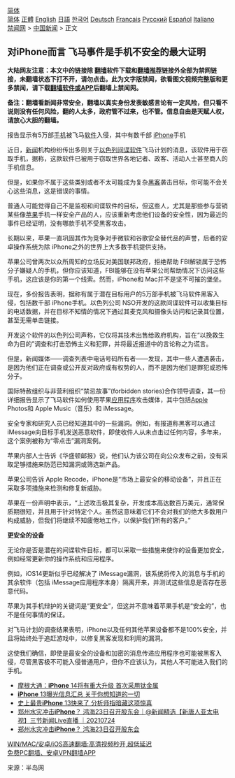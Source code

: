  <!-- 面包屑导航 --> <div class="breadcrumb"><!-- GTranslate: https://gtranslate.io/ -->  <div class="switcher notranslate">  <div class="selected">  <a href="#" onclick="return false;"> 简体</a>  </div>  <div class="option">  <a href="https://www.bannedbook.org" onclick="doGTranslate('zh-CN|zh-CN');jQuery('div.switcher div.selected a').html(jQuery(this).html());return false;" title="简体中文" class="nturl selected"> 简体</a>  <a href="https://www.bannedbook.org/zh-tw/" onclick="doGTranslate('zh-CN|zh-TW');jQuery('div.switcher div.selected a').html(jQuery(this).html());return false;" title="繁體中文" class="nturl"> 正體</a>  <a href="https://www.bannedbook.org/en/" onclick="doGTranslate('zh-CN|en');jQuery('div.switcher div.selected a').html(jQuery(this).html());return false;" title="English" class="nturl"> English</a>  <a href="https://www.bannedbook.org/ja/" onclick="doGTranslate('zh-CN|ja');jQuery('div.switcher div.selected a').html(jQuery(this).html());return false;" title="日本語" class="nturl"> 日語</a>  <a href="https://www.bannedbook.org/ko/" onclick="doGTranslate('zh-CN|ko');jQuery('div.switcher div.selected a').html(jQuery(this).html());return false;" title="한국어" class="nturl"> 한국어</a>  <a href="https://www.bannedbook.org/de/" onclick="doGTranslate('zh-CN|de');jQuery('div.switcher div.selected a').html(jQuery(this).html());return false;" title="Deutsch" class="nturl"> Deutsch</a>  <a href="https://www.bannedbook.org/fr/" onclick="doGTranslate('zh-CN|fr');jQuery('div.switcher div.selected a').html(jQuery(this).html());return false;" title="Français" class="nturl"> Français</a>  <a href="https://www.bannedbook.org/ru/" onclick="doGTranslate('zh-CN|ru');jQuery('div.switcher div.selected a').html(jQuery(this).html());return false;" title="Русский" class="nturl"> Русский</a>  <a href="https://www.bannedbook.org/es/" onclick="doGTranslate('zh-CN|es');jQuery('div.switcher div.selected a').html(jQuery(this).html());return false;" title="Español" class="nturl"> Español</a>  <a href="https://www.bannedbook.org/it/" onclick="doGTranslate('zh-CN|it');jQuery('div.switcher div.selected a').html(jQuery(this).html());return false;" title="Italiano" class="nturl"> Italiano</a>  </div>  </div>      <div class='breadcrumb-sub'><!-- Breadcrumb NavXT 6.3.0 --> <a href="https://www.bannedbook.org/" class="home">禁闻网</a> &gt; <a href="https://www.bannedbook.org/bnews/cnnews/" class="category">中国新闻</a> &gt; 正文</div></div><h2>对iPhone而言 飞马事件是手机不安全的最大证明</h2> <p class="notice"><b>大陆网友注意：本文中的链接除 <a href="https://github.com/bannedbook/fanqiang" >翻墙</a>软件下载和<a href="https://github.com/killgcd/justmysocks/blob/master/README.md">翻墙推荐</a>链接外全部为禁网链接，未翻墙状态下打不开，请勿点击。此为文字版禁闻，欲看图文视频完整版和更多禁闻，请下载<a href="https://github.com/bannedbook/fanqiang">翻墙软件或APP</a>后翻墙上禁闻网。</p><p>备注：翻墙看新闻非常安全，翻墙以真实身份发表敏感言论有一定风险，但只看不说则没有任何风险，翻的人太多，政府管不过来，也不管。信息自由是天赋人权，请放心大胆的翻墙。</b></p>  <div class="entry"> <p id="conimg">报告显示有5万部<a href="https://www.bannedbook.org/bnews/tag/%e6%89%8b%e6%9c%ba/" class="st_tag internal_tag" rel="tag" title="标签 手机 下的日志">手机</a>被飞马<a href="https://www.bannedbook.org/bnews/tag/%e8%bd%af%e4%bb%b6/" class="st_tag internal_tag" rel="tag" title="标签 软件 下的日志">软件</a>入侵，其中有数千部 <a href="https://www.bannedbook.org/bnews/tag/iphone/" class="st_tag internal_tag" rel="tag" title="标签 iPhone 下的日志">iPhone</a>手机</p> <p>近日，<span class='wp_keywordlink_affiliate'><a href="https://www.bannedbook.org/" title="新闻">新闻</a></span>机构纷纷传出多则关于<a href="https://www.bannedbook.org/bnews/tag/%e4%bb%a5%e8%89%b2%e5%88%97/" class="st_tag internal_tag" rel="tag" title="标签 以色列 下的日志">以色列</a><a href="https://www.bannedbook.org/bnews/tag/%E9%97%B4%E8%B0%8D%E8%BD%AF%E4%BB%B6/" class="st_tag internal_tag" rel="tag" title="标签 间谍软件 下的日志">间谍软件</a>飞马计划的消息，该软件用于窃取手机，据称，这款软件已被用于窃取世界各地记者、政客、活动人士甚至商人的手机信息。</p> <p>但是，如果你不属于这些类别或者不太可能成为复杂<a href="https://www.bannedbook.org/bnews/tag/%e9%bb%91%e5%ae%a2/" class="st_tag internal_tag" rel="tag" title="标签 黑客 下的日志">黑客</a>袭击目标，你可能不会关心这些消息，这是错误的事情。</p> <p>普通人可能觉得自己不是监视和间谍软件的目标，但这些人，尤其是那些参与营销某些像<a href="https://www.bannedbook.org/bnews/tag/%e8%8b%b9%e6%9e%9c/" class="st_tag internal_tag" rel="tag" title="标签 苹果 下的日志">苹果</a>手机一样安全产品的人，应该重新考虑他们设备的安全性，因为最近的事件已经证明，没有哪款手机不受黑客攻击。</p> <p>长期以来，苹果一直巩固其作为竞争对手微软和谷歌安全替代品的声誉，后者的安卓操作系统为除 iPhone之外的世界上大多数手机提供支持。</p>  <p>苹果公司曾两次以众所周知的立场反对美国联邦政府，拒绝帮助 FBI解锁属于恐怖分子嫌疑人的手机，但你应该知道，FBI能够在没有苹果公司帮助情况下访问这些手机，这应该是你的第一个线索。然而，iPhone和 Mac并不是坚不可摧的堡垒。</p> <p>现在，多份报告表明，据称有属于潜在目标用户的5万部手机被飞马软件黑客入侵，包括数千部 iPhone手机。以色列公司 NSO开发的这款间谍软件可以收集目标的电话数据，并在目标不知情的情况下通过其麦克风和摄像头访问和记录其位置，甚至无需单击链接。</p> <p>开发这个软件的以色列公司声称，它仅将其技术出售给政府机构，旨在“以挽救生命为目的”调查和打击恐怖主义和犯罪，并将最近报道中的言论称之为谎言。</p> <p>但是，新闻媒体——调查列表中电话号码所有者——发现，其中一些人遭遇袭击，是因为他们正在调查或公开反对政府或有权势的人，而不是因为他们是罪犯或恐怖分子。</p> <p>国际特赦组织与非营利组织“禁忌故事”(forbidden stories)合作领导调查，其一份详细报告显示了飞马软件如何使用苹果<a href="https://www.bannedbook.org/bnews/tag/%E5%BA%94%E7%94%A8%E7%A8%8B%E5%BA%8F/" class="st_tag internal_tag" rel="tag" title="标签 应用程序 下的日志">应用程序</a>攻击媒体，其中包括<a href="https://www.bannedbook.org/bnews/tag/apple/" class="st_tag internal_tag" rel="tag" title="标签 Apple 下的日志">Apple</a> Photos和 Apple Music（音乐）和 iMessage。</p>  <p>安全专家和研究人员已经知道其中的一些漏洞。例如，有报道称黑客可以通过 iMessage向目标手机发送恶意软件，即使收件人从未点击过任何内容，多年来，这个案例被称为“零点击”漏洞案例。</p> <p>苹果内部人士告诉《华盛顿邮报》说，他们认为该公司在向公众发布之前，没有采取足够措施来防范已知漏洞或筛选新产品。</p> <p>苹果公司告诉 Apple Recode，iPhone是“市场上最安全的移动设备”，并且正在采取多项措施来检测和修复新威胁。</p> <p>苹果在一份声明中表示，“上述攻击极其复杂，开发成本高达数百万美元，通常保质期很短，并且用于针对特定个人。虽然这意味着它们不会对我们的绝大多数用户构成威胁，但我们将继续不知疲倦地工作，以保护我们所有的客户。”</p> <p><strong>更安全的设备</strong></p>  <p>无论你是否是潜在的间谍软件目标，都可以采取一些措施来使你的设备更加安全，例如经常更新你的操作系统和应用程序。</p> <p>例如，iOS14更新似乎已经解决了 iMessage漏洞，该系统将传入的消息与手机的其余软件（包括 iMessage应用程序本身）隔离开来，并测试这些信息是否存在恶意代码。</p> <p>苹果为其手机辩护的关键词是“更安全”，但这并不意味着苹果手机是“安全的”，也不是任何事情的保证。</p> <p>对飞马计划的调查结果表明，iPhone以及任何其他苹果设备都不是100%安全，并且将始终处于追赶游戏中，以修复黑客发现和利用的漏洞。</p> <p>这使我们确信，即使是最安全的设备和加密的消息传递应用程序也可能被黑客入侵，尽管黑客极不可能入侵普通用户，但你不应该认为，其他人不可能进入我们的手机。</p>  <ul class='op-related-articles' title='相关阅读'> <li><a href='https://www.bannedbook.org/bnews/cnnews/20210728/1595384.html' target='_blank'>摩根大通：<b>iPhone</b> 14将有重大升级 首次采用钛金属</a></li> <li><a href='https://www.bannedbook.org/bnews/cnnews/20210727/1595010.html' target='_blank'><b>iPhone</b> 13曝光信息汇总 关于你想知道的一切</a></li> <li><a href='https://www.bannedbook.org/bnews/cnnews/20210725/1593653.html' target='_blank'>史上最贵<b>iPhone</b> 13快来了 分析师指暗藏这项惊喜</a></li> <li><a href='https://www.bannedbook.org/bnews/bannedvideo/20210724/1593258.html' target='_blank'>郑州水灾冲击<b>iPhone</b>？ 鸿海23日召开股东会｜@新闻精选【新唐人亚太电视】三节新闻Live直播 ｜20210724</a></li> <li><a href='https://www.bannedbook.org/bnews/bannedvideo/20210724/1593005.html' target='_blank'>郑州水灾冲击<b>iPhone</b>？ 鸿海23日召开股东会</a></li> </ul> <p class="texttj"> <a href="https://github.com/bannedbook/fanqiang/wiki/V2ray%E6%9C%BA%E5%9C%BA" target="_blank">WIN/MAC/安卓/iOS高速翻墙:高清视频秒开,超低延迟</a><br/> <a href="https://github.com/bannedbook/fanqiang/wiki/%E7%A6%81%E9%97%BB%E7%BD%91%E5%AE%89%E5%8D%93%E7%BF%BB%E5%A2%99%E6%96%B0%E9%97%BBAPP" target="_blank">免费PC翻墙、安卓VPN翻墙APP</a></p><p> 来源：半岛网 </p><a name='sharetosocial'></a>  <div style="margin-bottom:5px;padding-bottom:5px;clear:both"> <div id="archive-pix-1" class="banner-ads"> <!-- AuctionX Display platform tag START --> <div id="26318x728x90x621x_ADSLOT2" clicktrack="%%CLICK_URL_ESC%%"></div> <!-- AuctionX Display platform tag END --> </div> <div id="archive-pix-2" class="banner-ads"> <!-- AuctionX Display platform tag START --> <div id="26315x300x250x621x_ADSLOT2" clicktrack="%%CLICK_URL_ESC%%"></div> <!-- AuctionX Display platform tag END --> </div> </div>  <div id="archive-pix-1" class="banner-ads"> <!-- AuctionX Display platform tag START --> <div id="26318x728x90x621x_ADSLOT3" clicktrack="%%CLICK_URL_ESC%%"></div> <!-- AuctionX Display platform tag END --> </div> </div><!--END ENTRY--> 